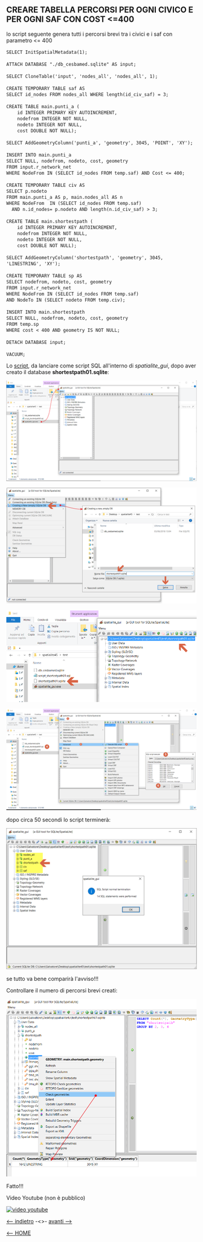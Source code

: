 ## CREARE TABELLA PERCORSI PER OGNI CIVICO E PER OGNI SAF CON COST <=400

lo script seguente genera tutti i percorsi brevi tra i civici e i saf con parametro <= 400 

```
SELECT InitSpatialMetadata(1);

ATTACH DATABASE "./db_cesbamed.sqlite" AS input;

SELECT CloneTable('input', 'nodes_all', 'nodes_all', 1);

CREATE TEMPORARY TABLE saf AS
SELECT id_nodes FROM nodes_all WHERE length(id_civ_saf) = 3;

CREATE TABLE main.punti_a (
    id INTEGER PRIMARY KEY AUTOINCREMENT,
	nodefrom INTEGER NOT NULL, 
	nodeto INTEGER NOT NULL, 
	cost DOUBLE NOT NULL);

SELECT AddGeometryColumn('punti_a', 'geometry', 3045, 'POINT', 'XY');

INSERT INTO main.punti_a
SELECT NULL, nodefrom, nodeto, cost, geometry 
FROM input.r_network_net
WHERE NodeFrom IN (SELECT id_nodes FROM temp.saf) AND Cost <= 400;

CREATE TEMPORARY TABLE civ AS
SELECT p.nodeto 
FROM main.punti_a AS p, main.nodes_all AS n 
WHERE NodeFrom  IN (SELECT id_nodes FROM temp.saf) 
  AND n.id_nodes= p.nodeto AND length(n.id_civ_saf) > 3;

CREATE TABLE main.shortestpath (
    id INTEGER PRIMARY KEY AUTOINCREMENT,
	nodefrom INTEGER NOT NULL, 
	nodeto INTEGER NOT NULL, 
	cost DOUBLE NOT NULL);

SELECT AddGeometryColumn('shortestpath', 'geometry', 3045, 'LINESTRING', 'XY');

CREATE TEMPORARY TABLE sp AS
SELECT nodefrom, nodeto, cost, geometry
FROM input.r_network_net
WHERE NodeFrom IN (SELECT id_nodes FROM temp.saf)
AND NodeTo IN (SELECT nodeto FROM temp.civ);

INSERT INTO main.shortestpath
SELECT NULL, nodefrom, nodeto, cost, geometry
FROM temp.sp
WHERE cost < 400 AND geometry IS NOT NULL;

DETACH DATABASE input;

VACUUM;
```

Lo [script](/script/script_shortestpath01.sql), da lanciare come script SQL all'interno di _spatialite_gui_, dopo aver creato il database **shortestpath01.sqlite**:

![short](/img/shortestpath/short001.png 'avvio spatialite_gui')

![short](/img/shortestpath/short002.png 'creo nuovo database')

![short](/img/shortestpath/short003.png 'database creato e aperto in spatialite_gui')

![short](/img/shortestpath/short004.png 'eseguo SQL script')

dopo circa 50 secondi lo script terminerà:

![short](/img/shortestpath/short005.png 'esecuzione SQL script')

se tutto va bene comparirà l'avviso!!!

Controllare il numero di percorsi brevi creati:

![short](/img/shortestpath/short006.png 'verifica numero di shortestpath')

Fatto!!!

Video Youtube (non è pubblico)

[![video youtube](https://img.youtube.com/vi/k4gBkLh8Bf8/0.jpg)](https://youtu.be/k4gBkLh8Bf8 'Shortestpat_01')


[<-- indietro](/tutorial/03_creare_virtual_network.md 'Creare virtual network') -<>- [avanti -->](/tutorial/05_clonare_shortestpath01.md 'Clonare shortestpath01')

[<-- HOME](/README.md 'Home')